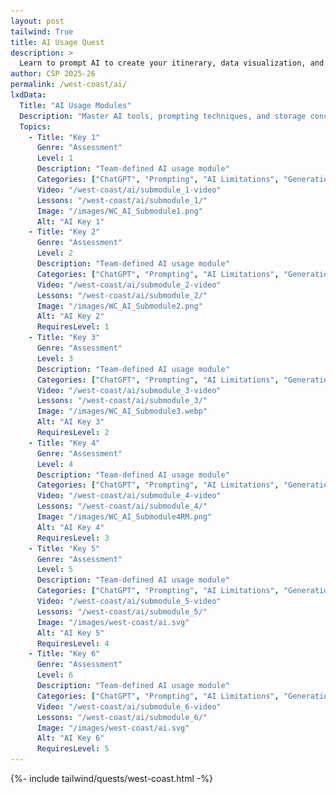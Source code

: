 ```yaml
---
layout: post 
tailwind: True
title: AI Usage Quest
description: >
  Learn to prompt AI to create your itinerary, data visualization, and learn about the core concepts and limitations of AI!
author: CSP 2025-26
permalink: /west-coast/ai/
lxdData:
  Title: "AI Usage Modules"
  Description: "Master AI tools, prompting techniques, and storage concepts for efficient development!"
  Topics:
    - Title: "Key 1"
      Genre: "Assessment"
      Level: 1
      Description: "Team-defined AI usage module"
      Categories: ["ChatGPT", "Prompting", "AI Limitations", "Generation"]
      Video: "/west-coast/ai/submodule_1-video"
      Lessons: "/west-coast/ai/submodule_1/"
      Image: "/images/WC_AI_Submodule1.png"
      Alt: "AI Key 1"
    - Title: "Key 2"
      Genre: "Assessment"
      Level: 2
      Description: "Team-defined AI usage module"
      Categories: ["ChatGPT", "Prompting", "AI Limitations", "Generation"]
      Video: "/west-coast/ai/submodule_2-video"
      Lessons: "/west-coast/ai/submodule_2/"
      Image: "/images/WC_AI_Submodule2.png"
      Alt: "AI Key 2"
      RequiresLevel: 1
    - Title: "Key 3"
      Genre: "Assessment"
      Level: 3
      Description: "Team-defined AI usage module"
      Categories: ["ChatGPT", "Prompting", "AI Limitations", "Generation"]
      Video: "/west-coast/ai/submodule_3-video"
      Lessons: "/west-coast/ai/submodule_3/"
      Image: "/images/WC_AI_Submodule3.webp"
      Alt: "AI Key 3"
      RequiresLevel: 2
    - Title: "Key 4"
      Genre: "Assessment"
      Level: 4
      Description: "Team-defined AI usage module"
      Categories: ["ChatGPT", "Prompting", "AI Limitations", "Generation"]
      Video: "/west-coast/ai/submodule_4-video"
      Lessons: "/west-coast/ai/submodule_4/"
      Image: "/images/WC_AI_Submodule4RM.png"
      Alt: "AI Key 4"
      RequiresLevel: 3
    - Title: "Key 5"
      Genre: "Assessment"
      Level: 5
      Description: "Team-defined AI usage module"
      Categories: ["ChatGPT", "Prompting", "AI Limitations", "Generation"]
      Video: "/west-coast/ai/submodule_5-video"
      Lessons: "/west-coast/ai/submodule_5/"
      Image: "/images/west-coast/ai.svg"
      Alt: "AI Key 5"
      RequiresLevel: 4
    - Title: "Key 6"
      Genre: "Assessment"
      Level: 6
      Description: "Team-defined AI usage module"
      Categories: ["ChatGPT", "Prompting", "AI Limitations", "Generation"]
      Video: "/west-coast/ai/submodule_6-video"
      Lessons: "/west-coast/ai/submodule_6/"
      Image: "/images/west-coast/ai.svg"
      Alt: "AI Key 6"
      RequiresLevel: 5
---
```

{%- include tailwind/quests/west-coast.html -%}


<!-- Lock/Unlock Logic -->
<style>
.quest-locked-overlay {
  position: absolute;
  top: 0;
  left: 0;
  width: 100%;
  height: 100%;
  z-index: 50;
  display: none;
  pointer-events: all;
}

[data-module].quest-locked .quest-locked-overlay {
  display: block !important;
}

[data-module].quest-locked {
  pointer-events: none;
}
</style>

<script>
document.addEventListener("DOMContentLoaded", function() {
    const currentPath = window.location.pathname;
    if (!currentPath.includes('/west-coast/ai')) {
        return;
    }
    
    // Wait for the page to fully render
    setTimeout(function() {
        const modules = ['c1', 'c2', 'c3', 'c4', 'c5', 'c6'];
        
        modules.forEach((module, index) => {
            const card = document.querySelector(`[data-module="${module}"]`);
            if (!card) return;
            
            // Make card position relative for overlay
            card.style.position = 'relative';
            
            // Create and add overlay
            const overlay = document.createElement('div');
            overlay.className = 'quest-locked-overlay';
            overlay.innerHTML = '<img src="/images/locked-overlay.svg" alt="Locked" style="width: 100%; height: 100%; object-fit: cover;">';
            card.insertBefore(overlay, card.firstChild);
            
            const level = index + 1;
            const previousLevel = level - 1;
            
            // Check if previous level is completed
            const isAvailable = level === 1 || localStorage.getItem(`ai-module-c${previousLevel}-completed`) === 'true';
            
            if (!isAvailable) {
                card.classList.add('quest-locked');
            } else {
                card.classList.remove('quest-locked');
            }
        });
    }, 100);
});
</script>